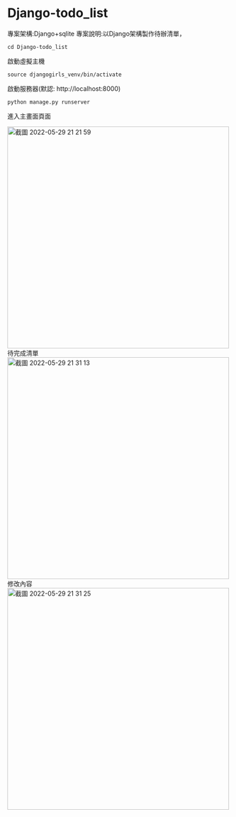 # Django-todo_list

專案架構:Django+sqlite
專案說明:以Django架構製作待辦清單，
```shell=
cd Django-todo_list
```
啟動虛擬主機
```shell=
source djangogirls_venv/bin/activate
```
啟動服務器(默認: http://localhost:8000)
```shell=
python manage.py runserver
```
進入主畫面頁面

<img width="500" alt="截圖 2022-05-29 21 21 59" src="https://user-images.githubusercontent.com/43467156/170870973-c4c31e4c-c1e7-4bb5-92ff-f78e96107ff5.png">
待完成清單
<img width="500" alt="截圖 2022-05-29 21 31 13" src="https://user-images.githubusercontent.com/43467156/170871454-3dc0f1a3-92cb-4406-b5b6-dd3dda36c0d8.png">
修改內容
<img width="500" alt="截圖 2022-05-29 21 31 25" src="https://user-images.githubusercontent.com/43467156/170871451-55fe4df5-fa68-43cb-8f5b-2480e31afafc.png">

